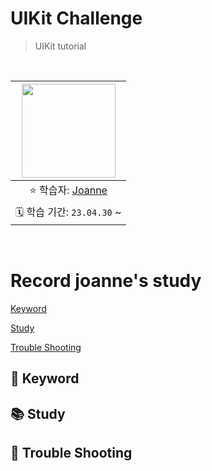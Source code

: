 #  UIKit Challenge

>  UIKit  tutorial 

<br>

|<img src="https://avatars.githubusercontent.com/u/91583287?v=4" width=150>|
|:---:|
|⭐️ 학습자: [Joanne](https://github.com/JSPark0099)|
|🗓️ 학습 기간: `23.04.30` ~ |

<br>

# Record joanne's study

[Keyword](#-keyword)

[Study](#-study)

[Trouble Shooting](#-trouble-shooting)

## 🔑 Keyword

## 📚 Study

## 🏀 Trouble Shooting
